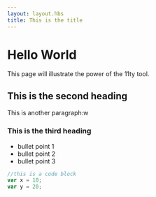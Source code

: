 ```yaml
---
layout: layout.hbs
title: This is the title
---
```

# Hello World

This page will illustrate the power of the 11ty tool.

## This is the second heading

This is another paragraph:w

### This is the third heading

- bullet  point 1
- bullet point 2
- bullet point 3


```javascript
//this is a code block
var x = 10;
var y = 20;
```
